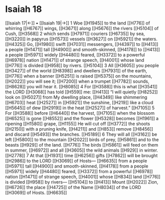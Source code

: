 # Isaiah 18
[[Isaiah 17|←]] • [[Isaiah 19|→]]
1 Woe [[H1945]] to the land [[H776]] of whirring [[H6767]] wings, [[H3671]] along [[H5676]] the rivers [[H5104]] of Cush, [[H3568]] 
2 which sends [[H7971]] couriers [[H6735]] by sea, [[H3220]] in papyrus [[H1573]] vessels [[H3627]] on [[H5921]] the waters. [[H4325]] Go, [[H1980]] swift [[H7031]] messengers, [[H4397]] to [[H413]] a people [[H1471]] tall [[H4900]] and smooth-skinned, [[H4178]] to [[H413]] a people [[H5971]] widely [[H4480]] feared, [[H3372]] to a powerful [[H6978]] nation [[H1471]] of strange speech, [[H4001]] whose land [[H776]] is divided [[H958]] by rivers. [[H5104]] 
3 All [[H3605]] you people [[H3427]] of the world [[H8398]] and dwellers [[H7931]] of the earth, [[H776]] when a banner [[H5251]] is raised [[H5375]] on the mountains, [[H2022]] you will see it; [[H7200]] when a trumpet [[H7782]] sounds, [[H8628]] you will hear it. [[H8085]] 
4 For [[H3588]] this is what [[H3541]] the LORD [[H3068]] has told [[H559]] me: [[H413]] “I will quietly [[H8252]] look on [[H5027]] from My dwelling place, [[H4349]] like shimmering [[H6703]] heat [[H2527]] in [[H5921]] the sunshine, [[H219]] like a cloud [[H5645]] of dew [[H2919]] in the heat [[H2527]] of harvest.” [[H7105]] 
5 For [[H3588]] before [[H6440]] the harvest, [[H7105]] when the blossom [[H6525]] is gone [[H8552]] and the flower [[H5328]] becomes [[H1961]] a ripening [[H1580]] grape, [[H1155]] He will cut off [[H3772]] the shoots [[H2150]] with a pruning knife, [[H4211]] and [[H853]] remove [[H8456]] and discard [[H5493]] the branches. [[H5189]] 
6 They will all [[H3162]] be left [[H5800]] to the mountain [[H2022]] birds of prey, [[H5861]] and to the beasts [[H929]] of the land. [[H776]] The birds [[H5861]] will feed on them in summer, [[H6972]] and all [[H3605]] the wild animals [[H929]] in winter. [[H2778]] 
7 At that [[H1931]] time [[H6256]] gifts [[H7862]] will be brought [[H2986]] to the LORD [[H3069]] of Hosts— [[H6635]] from a people [[H5971]] tall [[H4900]] and smooth-skinned, [[H4178]] from a people [[H5971]] widely [[H4480]] feared, [[H3372]] from a powerful [[H6978]] nation [[H1471]] of strange speech, [[H4001]] whose [[H834]] land [[H776]] is divided [[H958]] by rivers— [[H5104]] to [[H413]] Mount [[H2022]] Zion, [[H6726]] the place [[H4725]] of the Name [[H8034]] of the LORD [[H3069]] of Hosts. [[H6635]] 
